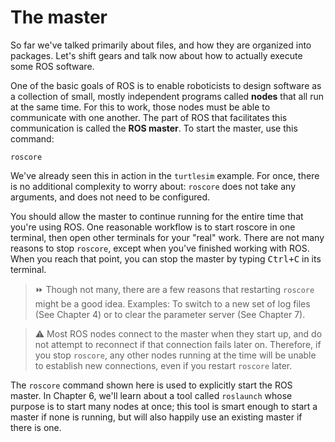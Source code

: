 # The master

So far we've talked primarily about files, and how they are organized into packages. Let's
shift gears and talk now about how to actually execute some ROS software.

One of the basic goals of ROS is to enable roboticists to design software as a collection
of small, mostly independent programs called **nodes** that all run at the same time. For this
to work, those nodes must be able to communicate with one another. The part of ROS
that facilitates this communication is called the **ROS master**. To start the master, use this
command:
```
roscore
```

We've already seen this in action in the `turtlesim` example. For once, there is no additional
complexity to worry about: `roscore` does not take any arguments, and does not need to be
configured.

You should allow the master to continue running for the entire time that you're using
ROS. One reasonable workflow is to start roscore in one terminal, then open other terminals for 
your "real" work. There are not many reasons to stop `roscore`, except when you've
finished working with ROS. When you reach that point, you can stop the master by typing
<kbd>Ctrl+C</kbd> in its terminal.

> ⏩ Though not many, there are a few reasons that restarting `roscore` might be a good
> idea. Examples: To switch to a new set of log files (See Chapter 4) or to clear the
> parameter server (See Chapter 7).

> ⚠️ Most ROS nodes connect to the master when they start up, and do not attempt to
> reconnect if that connection fails later on. Therefore, if you stop `roscore`, any other
> nodes running at the time will be unable to establish new connections, even if you
> restart `roscore` later.

The `roscore` command shown here is used to explicitly start the ROS master. In Chapter 6, we'll 
learn about a tool called `roslaunch` whose purpose is to start many nodes at
once; this tool is smart enough to start a master if none is running, but will also happily
use an existing master if there is one.
